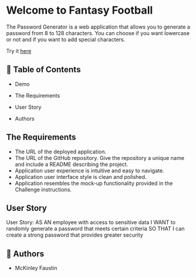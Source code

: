 # Welcome to Fantasy Football

The Password Generator is a web application that allows you to generate a password from 8 to 128 characters. You can choose if you want lowercase or not and if you want to add special characters.

Try it [here](https://mckinleyfaustin.github.io/The-Password-Generator/)


## 🧐 Table of Contents

- Demo

- The Requirements

- User Story

- Authors


## The Requirements
- The URL of the deployed application.
- The URL of the GitHub repository. Give the repository a unique name and include a README describing the project.
- Application user experience is intuitive and easy to navigate.
- Application user interface style is clean and polished.
- Application resembles the mock-up functionality provided in the Challenge instructions.

## User Story
User Story:
AS AN employee with access to sensitive data
I WANT to randomly generate a password that meets certain criteria
SO THAT I can create a strong password that provides greater security


## 🌟 Authors
- McKinley Faustin

